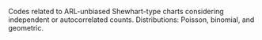 Codes related to ARL-unbiased Shewhart-type charts considering independent or autocorrelated counts. Distributions: Poisson, binomial, and geometric.
